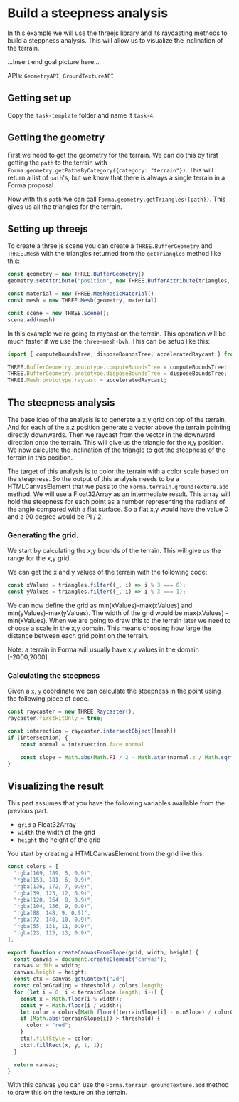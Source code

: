 # Build a steepness analysis

In this example we will use the threejs library and its raycasting methods to build a steppness analysis. This will allow us to visualize the inclination of the terrain. 

...Insert end goal picture here...

APIs: `GeometryAPI`, `GroundTextureAPI`

## Getting set up

Copy the `task-template` folder and name it `task-4`.

## Getting the geometry

First we need to get the geometry for the terrain. We can do this by first
getting the `path` to the terrain with `Forma.geometry.getPathsByCategory({category: "terrain"})`. This will return a list of `path`'s, but we know that there is always
a single terrain in a Forma proposal.

Now with this `path` we can call `Forma.geometry.getTriangles({path})`. This gives
us all the triangles for the terrain.

## Setting up threejs

To create a three js scene you can create a `THREE.BufferGeometry` and `THREE.Mesh` with the triangles returned from the `getTriangles` method like this:

```js
const geometry = new THREE.BufferGeometry()
geometry.setAttribute("position", new THREE.BufferAttribute(triangles, 3))

const material = new THREE.MeshBasicMaterial()
const mesh = new THREE.Mesh(geometry, material)

const scene = new THREE.Scene();
scene.add(mesh)
```

In this example we're going to raycast on the terrain. This operation will be much
faster if we use the `three-mesh-bvh`. This can be setup like this:

```js
import { computeBoundsTree, disposeBoundsTree, acceleratedRaycast } from "three-mesh-bvh";

THREE.BufferGeometry.prototype.computeBoundsTree = computeBoundsTree;
THREE.BufferGeometry.prototype.disposeBoundsTree = disposeBoundsTree;
THREE.Mesh.prototype.raycast = acceleratedRaycast;
```

## The steepness analysis

The base idea of the analysis is to generate a x,y grid on top of the terrain.
And for each of the x,z position generate a vector above the terrain pointing
directly downwards. Then we raycast from the vector in the downward direction
onto the terrain. This will give us the triangle for the x,y position. We now
calculate the inclination of the triangle to get the steepness of the terrain
in this position.

The target of this analysis is to color the terrain with a color scale based
on the steepness. So the output of this analysis needs to be a HTMLCanvasElement
that we pass to the `Forma.terrain.groundTexture.add` method. We will use a
Float32Array as an intermediate result. This array will hold the steepness for 
each point as a number representing the radians of the angle compared with a flat
surface. So a flat x,y would have the value 0 and a 90 degree would be PI / 2. 

### Generating the grid.

We start by calculating the x,y bounds of the terrain. This will give us the range
for the x,y grid. 

We can get the x and y values of the terrain with the following code: 

```js
const xValues = triangles.filter((_, i) => i % 3 === 0);
const yValues = triangles.filter((_, i) => i % 3 === 1);
```

We can now define the grid as min(xValues)-max(xValues) and min(yValues)-max(yValues). 
The width of the grid would be max(xValues) - min(xValues). When we are going to draw 
this to the terrain later we need to choose a scale in the x,y domain. This means choosing
how large the distance between each grid point on the terrain.

Note: a terrain in Forma will usually have x,y values in the domain [-2000,2000]. 

### Calculating the steepness

Given a `x`, `y` coordinate we can calculate the steepness in the point
using the following piece of code.

```js
const raycaster = new THREE.Raycaster();
raycaster.firstHitOnly = true;

const interection = raycaster.intersectObject([mesh])
if (intersection) {
    const normal = intersection.face.normal

    const slope = Math.abs(Math.PI / 2 - Math.atan(normal.z / Math.sqrt(Math.pow(normal.x, 2) + Math.pow(normal.y, 2))));
}
```

## Visualizing the result

This part assumes that you have the following variables available from the previous part. 
 - `grid` a Float32Array
 - `width` the width of the grid
 - `height` the height of the grid


You start by creating a HTMLCanvasElement from the grid like this:
```js
const colors = [
  "rgba(169, 189, 5, 0.9)",
  "rgba(153, 181, 6, 0.9)",
  "rgba(136, 172, 7, 0.9)",
  "rgba(39, 123, 12, 0.9)",
  "rgba(120, 164, 8, 0.9)",
  "rgba(104, 156, 9, 0.9)",
  "rgba(88, 148, 9, 0.9)",
  "rgba(72, 140, 10, 0.9)",
  "rgba(55, 131, 11, 0.9)",
  "rgba(23, 115, 13, 0.9)",
];

export function createCanvasFromSlope(grid, width, height) {
  const canvas = document.createElement("canvas");
  canvas.width = width;
  canvas.height = height;
  const ctx = canvas.getContext("2d");
  const colorGrading = threshold / colors.length;
  for (let i = 0; i < terrainSlope.length; i++) {
    const x = Math.floor(i % width);
    const y = Math.floor(i / width);
    let color = colors[Math.floor((terrainSlope[i] - minSlope) / colorGrading)];
    if (Math.abs(terrainSlope[i]) > threshold) {
      color = "red";
    }
    ctx!.fillStyle = color;
    ctx!.fillRect(x, y, 1, 1);
  }

  return canvas;
}
```

With this canvas you can use the `Forma.terrain.groundTexture.add` method 
to draw this on the texture on the terrain. 